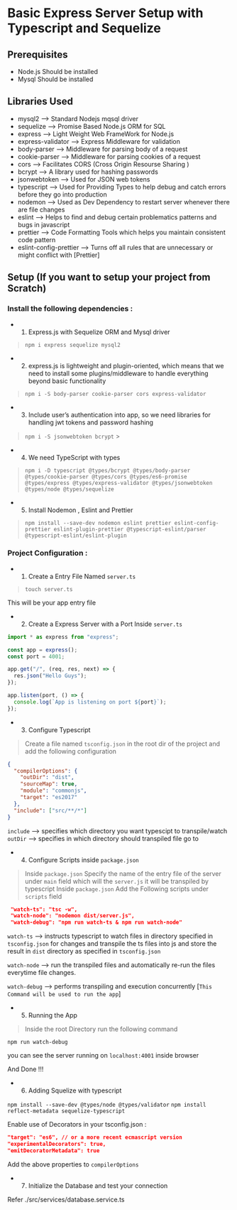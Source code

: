 # Basic Express Server Setup with Typescript and Sequelize

## Prerequisites

- Node.js Should be installed
- Mysql Should be installed

## Libraries Used

- mysql2 --> Standard Nodejs mqsql driver
- sequelize --> Promise Based Node.js ORM for SQL
- express --> Light Weight Web FrameWork for Node.js
- express-validator --> Express Middleware for validation
- body-parser --> Middleware for parsing body of a request
- cookie-parser --> Middleware for parsing cookies of a request
- cors --> Facilitates CORS (Cross Origin Resourse Sharing )
- bcrypt --> A library used for hashing passwords
- jsonwebtoken --> Used for JSON web tokens
- typescript --> Used for Providing Types to help debug and catch errors before they go into production
- nodemon --> Used as Dev Dependency to restart server whenever there are file changes
- eslint --> Helps to find and debug certain problematics patterns and bugs in javascript
- prettier --> Code Formatting Tools which helps you maintain consistent code pattern
- eslint-config-prettier --> Turns off all rules that are unnecessary or might conflict with [Prettier]

## Setup (If you want to setup your project from Scratch)

### Install the following dependencies :

- 1. Express.js with Sequelize ORM and Mysql driver

> `npm i express sequelize mysql2`

- 2. express.js is lightweight and plugin-oriented, which means that we need to install some plugins/middleware to handle everything beyond basic functionality

> `npm i -S body-parser cookie-parser cors express-validator`

- 3. Include user’s authentication into app, so we need libraries for handling jwt tokens and password hashing

> `npm i -S jsonwebtoken bcrypt` >

- 4. We need TypeScript with types

> `npm i -D typescript @types/bcrypt @types/body-parser @types/cookie-parser @types/cors @types/es6-promise @types/express @types/express-validator @types/jsonwebtoken @types/node @types/sequelize`

- 5. Install Nodemon , Eslint and Prettier

> `npm install --save-dev nodemon eslint prettier eslint-config-prettier eslint-plugin-prettier @typescript-eslint/parser @typescript-eslint/eslint-plugin`

### Project Configuration :

- 1. Create a Entry File Named `server.ts`

> `touch server.ts`

This will be your app entry file

- 2. Create a Express Server with a Port Inside `server.ts`

```js
import * as express from "express";

const app = express();
const port = 4001;

app.get("/", (req, res, next) => {
  res.json("Hello Guys");
});

app.listen(port, () => {
  console.log(`App is listening on port ${port}`);
});

```

- 3. Configure Typescript

> Create a file named `tsconfig.json` in the root dir of the project and add the following configuration

```json
{
  "compilerOptions": {
    "outDir": "dist",
    "sourceMap": true,
    "module": "commonjs",
    "target": "es2017"
  },
  "include": ["src/**/*"]
}

```

`include` --> specifies which directory you want typescipt to transpile/watch
`outDir` --> specifies in which directory should transpiled file go to

- 4. Configure Scripts inside `package.json`

> Inside `package.json` Specify the name of the entry file of the server under `main` field which will the `server.js` it will be transpiled by typescript
> Inside `package.json` Add the Following scripts under `scripts` field

```json
 "watch-ts": "tsc -w",
 "watch-node": "nodemon dist/server.js",
 "watch-debug": "npm run watch-ts & npm run watch-node"

```

`watch-ts` --> instructs typescript to watch files in directory specified in `tsconfig.json` for changes and transpile the ts files into js and store the result in `dist` directory as specified in `tsconfig.json`

`watch-node` --> run the transpiled files and automatically re-run the files everytime file changes.

`watch-debug` --> performs transpiling and execution concurrently [`This Command will be used to run the app`]

- 5. Running the App

> Inside the root Directory run the following command

`npm run watch-debug`

you can see the server running on `localhost:4001` inside browser

And Done !!!

- 6. Adding Squelize with typescript

`npm install --save-dev @types/node @types/validator`
`npm install reflect-metadata sequelize-typescript`

Enable use of Decorators in your tsconfig.json :

```json
"target": "es6", // or a more recent ecmascript version
"experimentalDecorators": true,
"emitDecoratorMetadata": true
```

Add the above properties to `compilerOptions`

- 7. Initialize the Database and test your connection

Refer ./src/services/database.service.ts



